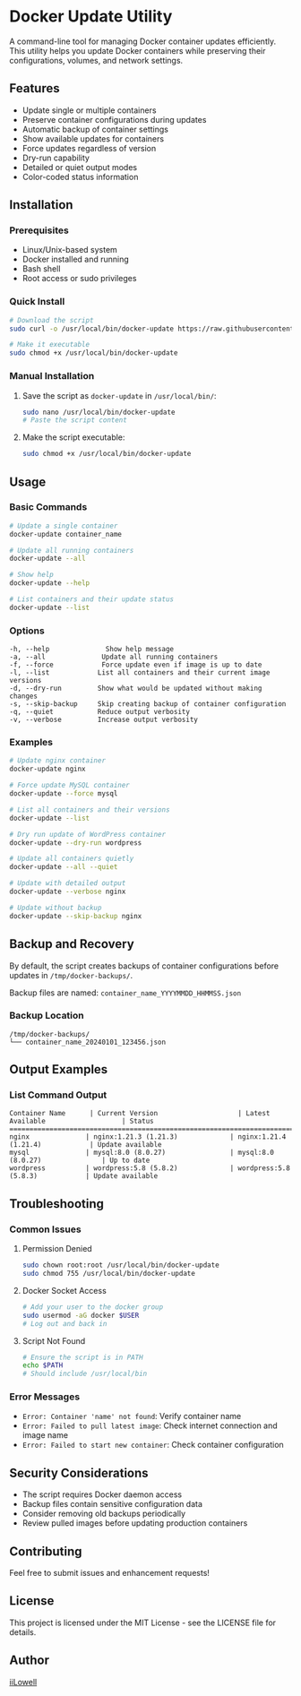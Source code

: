 # Docker Update Utility

A command-line tool for managing Docker container updates efficiently. This utility helps you update Docker containers while preserving their configurations, volumes, and network settings.

## Features

- Update single or multiple containers
- Preserve container configurations during updates
- Automatic backup of container settings
- Show available updates for containers
- Force updates regardless of version
- Dry-run capability
- Detailed or quiet output modes
- Color-coded status information

## Installation

### Prerequisites

- Linux/Unix-based system
- Docker installed and running
- Bash shell
- Root access or sudo privileges

### Quick Install

```bash
# Download the script
sudo curl -o /usr/local/bin/docker-update https://raw.githubusercontent.com/iiLowell/docker-update/refs/heads/main/docker-update.sh

# Make it executable
sudo chmod +x /usr/local/bin/docker-update
```

### Manual Installation

1. Save the script as `docker-update` in `/usr/local/bin/`:
   ```bash
   sudo nano /usr/local/bin/docker-update
   # Paste the script content
   ```

2. Make the script executable:
   ```bash
   sudo chmod +x /usr/local/bin/docker-update
   ```

## Usage

### Basic Commands

```bash
# Update a single container
docker-update container_name

# Update all running containers
docker-update --all

# Show help
docker-update --help

# List containers and their update status
docker-update --list
```

### Options

```
-h, --help              Show help message
-a, --all              Update all running containers
-f, --force            Force update even if image is up to date
-l, --list            List all containers and their current image versions
-d, --dry-run         Show what would be updated without making changes
-s, --skip-backup     Skip creating backup of container configuration
-q, --quiet           Reduce output verbosity
-v, --verbose         Increase output verbosity
```

### Examples

```bash
# Update nginx container
docker-update nginx

# Force update MySQL container
docker-update --force mysql

# List all containers and their versions
docker-update --list

# Dry run update of WordPress container
docker-update --dry-run wordpress

# Update all containers quietly
docker-update --all --quiet

# Update with detailed output
docker-update --verbose nginx

# Update without backup
docker-update --skip-backup nginx
```

## Backup and Recovery

By default, the script creates backups of container configurations before updates in `/tmp/docker-backups/`.

Backup files are named: `container_name_YYYYMMDD_HHMMSS.json`

### Backup Location
```
/tmp/docker-backups/
└── container_name_20240101_123456.json
```

## Output Examples

### List Command Output
```
Container Name      | Current Version                    | Latest Available                   | Status
=====================================================================================
nginx              | nginx:1.21.3 (1.21.3)             | nginx:1.21.4 (1.21.4)            | Update available
mysql              | mysql:8.0 (8.0.27)                | mysql:8.0 (8.0.27)               | Up to date
wordpress          | wordpress:5.8 (5.8.2)             | wordpress:5.8 (5.8.3)            | Update available
```

## Troubleshooting

### Common Issues

1. Permission Denied
   ```bash
   sudo chown root:root /usr/local/bin/docker-update
   sudo chmod 755 /usr/local/bin/docker-update
   ```

2. Docker Socket Access
   ```bash
   # Add your user to the docker group
   sudo usermod -aG docker $USER
   # Log out and back in
   ```

3. Script Not Found
   ```bash
   # Ensure the script is in PATH
   echo $PATH
   # Should include /usr/local/bin
   ```

### Error Messages

- `Error: Container 'name' not found`: Verify container name
- `Error: Failed to pull latest image`: Check internet connection and image name
- `Error: Failed to start new container`: Check container configuration

## Security Considerations

- The script requires Docker daemon access
- Backup files contain sensitive configuration data
- Consider removing old backups periodically
- Review pulled images before updating production containers

## Contributing

Feel free to submit issues and enhancement requests!

## License

This project is licensed under the MIT License - see the LICENSE file for details.

## Author

[iiLowell](https://github.com/iiLowell)
